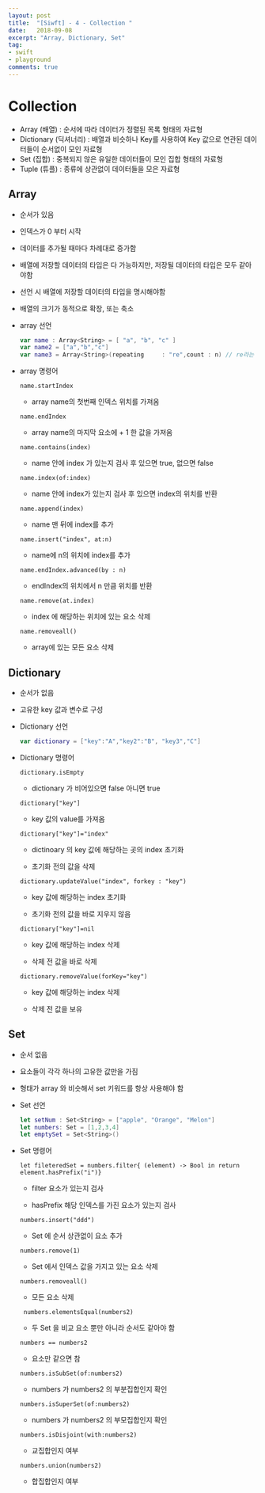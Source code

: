 ```yaml
---
layout: post
title:  "[Siwft] - 4 - Collection "
date:   2018-09-08
excerpt: "Array, Dictionary, Set"
tag:
- swift
- playground
comments: true
---
```


# Collection
- Array (배열) : 순서에 따라 데이터가 정렬된 목록 형태의 자료형
- Dictionary (딕셔너리) : 배열과 비슷하나 Key를 사용하여 Key 값으로 연관된 데이터들이 순서없이 모인 자료형
- Set (집합) : 중복되지 않은 유일한 데이터들이 모인 집합 형태의 자료형
- Tuple (튜플) : 종류에 상관없이 데이터들을 모은 자료형

## Array
- 순서가 있음
- 인덱스가 0 부터 시작
- 데이터를 추가될 때마다 차례대로 증가함
- 배열에 저장할 데이터의 타입은 다 가능하지만, 저장될 데이터의 타입은 모두 같아야함
- 선언 시 배열에 저장할 데이터의 타입을 명시해야함
- 배열의 크기가 동적으로 확장, 또는 축소

- array 선언
	```swift
	var name : Array<String> = [ "a", "b", "c" ]
	var name2 = ["a","b","c"]
	var name3 = Array<String>(repeating 	: "re",count : n) // re라는 문자열을 n번만큼 array를 만듬
	```
- array 명령어
	
	`name.startIndex`

	- array name의 첫번째 인덱스 위치를 가져옴

	`name.endIndex`

	- array name의 마지막 요소에 + 1 한 값을 가져옴

	`name.contains(index)`

	- name 안에 index 가 있는지 검사 후 있으면 true, 없으면 false

	`name.index(of:index)` 

	- name 안에 index가 있는지 검사 후 있으면 index의 위치를 반환

	`name.append(index)` 

	- name 맨 뒤에 index를 추가

	`name.insert("index", at:n)`

	- name에 n의 위치에 index를 추가

	`name.endIndex.advanced(by : n)`

	- endIndex의 위치에서 n 만큼 위치를 반환

	`name.remove(at.index)`

	- index 에 해당하는 위치에 있는 요소 삭제

	`name.removeall()`

	- array에 있는 모든 요소 삭제


## Dictionary
- 순서가 없음
- 고유한 key 값과 변수로 구성
- Dictionary 선언
	```swift
	var dictionary = ["key":"A","key2":"B", "key3","C"]
	```

- Dictionary 명령어

	`dictionary.isEmpty`

	- dictionary 가 비어있으면 false 아니면 true

	`dictionary["key"]`

	- key 값의 value를 가져옴

	`dictionary["key"]="index"`		 

	- dictinoary 의 key 값에 해당하는 곳의 index 초기화

	- 초기화 전의 값을 삭제

	`dictionary.updateValue("index", forkey : "key")`

	- key 값에 해당하는 index 초기화

	- 초기화 전의 값을 바로 지우지 않음

	`dictionary["key"]=nil`

	- key 값에 해당하는 index 삭제

	- 삭제 전 값을 바로 삭제

	`dictionary.removeValue(forKey="key")`

	- key 값에 해당하는 index 삭제

	- 삭제 전 값을 보유



## Set
- 순서 없음
- 요소들이 각각 하나의 고유한 값만을 가짐
- 형태가 array 와 비슷해서 set 키워드를 항상 사용해야 함

- Set 선언

	```swift
	let setNum : Set<String> = ["apple", "Orange", "Melon"]
	let numbers: Set = [1,2,3,4]
	let emptySet = Set<String>()
	```

- Set 명령어

	`let fileteredSet = numbers.filter{ (element) -> Bool in return element.hasPrefix("i")}`

	- filter 요소가 있는지 검사

	- hasPrefix 해당 인덱스를 가진 요소가 있는지 검사

	`numbers.insert("ddd")`

	- Set 에 순서 상관없이 요소 추가

	`numbers.remove(1)`

	- Set 에서 인덱스 값을 가지고 있는 요소 삭제

	`numbers.removeall()`

	- 모든 요소 삭제

	` numbers.elementsEqual(numbers2)`

	- 두 Set 을 비교 요소 뿐만 아니라 순서도 같아야 함

	`numbers == numbers2`

	- 요소만 같으면 참

	`numbers.isSubSet(of:numbers2)`

	- numbers 가 numbers2 의 부분집합인지 확인

	`numbers.isSuperSet(of:numbers2)`

	- numbers 가 numbers2 의 부모집합인지 확인

	`numbers.isDisjoint(with:numbers2)`

	- 교집합인지 여부

	`numbers.union(numbers2)`

	- 합집합인지 여부
